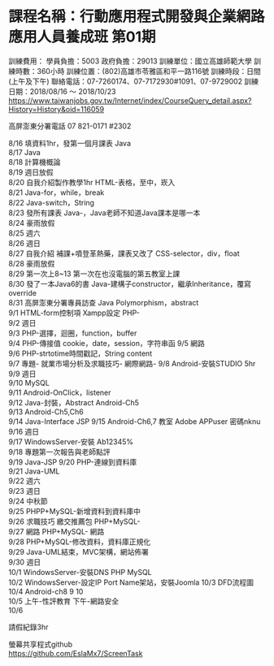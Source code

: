 # 課程名稱：行動應用程式開發與企業網路應用人員養成班 第01期
訓練費用： 學員負擔：5003
政府負擔：29013
訓練單位：國立高雄師範大學
訓練時數：360小時
訓練位置：(802)高雄市苓雅區和平一路116號
訓練時段：日間(上午及下午)
聯絡電話：07-7260174、07-7172930#1091、07-9729002
訓練日期：2018/08/16 ～ 2018/10/23
https://www.taiwanjobs.gov.tw/Internet/index/CourseQuery_detail.aspx?History=History&oid=116059

高屏澎東分署電話 07 821-0171 #2302


8/16 填資料1hr，發第一個月課表 Java  
8/17 Java  
8/18 計算機概論  
8/19 週日放假  
8/20 自我介紹製作教學1hr HTML-表格，至中，崁入  
8/21 Java-for，while，break  
8/22 Java-switch，String  
8/23 發所有課表 Java-，Java老師不知道Java課本是哪一本  
8/24 豪雨放假  
8/25 週六  
8/26 週日  
8/27 自我介紹 補課+噴登革熱藥，課表又改了 CSS-selector，div，float  
8/28 豪雨放假  
8/29 第一次上8~13 第一次在也沒電腦的第五教室上課  
8/30 發了一本Java6的書 Java-建構子constructor，繼承Inheritance，覆寫override  
8/31 高屏澎東分署專員訪查 Java Polymorphism，abstract  
9/1 HTML-form控制項 Xampp設定 PHP-  
9/2 週日  
9/3 PHP-選擇，迴圈，function，buffer  
9/4 PHP-傳接值 cookie，date，session，字符串函
9/5 網路  
9/6 PHP-strtotime時間戳記，String content  
9/7 專題- 就業市場分析及求職技巧- 網際網路-
9/8 Android-安裝STUDIO 5hr  
9/9 週日  
9/10 MySQL  
9/11 Android-OnClick，listener  
9/12 Java-封裝，Abstract Android-Ch5  
9/13 Android-Ch5,Ch6  
9/14 Java-Interface JSP
9/15 Android-Ch6,7      教室 Adobe APPuser 密碼nknu
9/16 週日  
9/17 WindowsServer-安裝 Ab12345%  
9/18 專題第一次報告與老師點評   
9/19 Java-JSP 
9/20 PHP-連線到資料庫   
9/21 Java-UML  
9/22 週六  
9/23 週日  
9/24 中秋節  
9/25 PHPP+MySQL-新增資料到資料庫中  
9/26 求職技巧 繳交推薦包 PHP+MySQL-  
9/27 網路 PHP+MySQL- 網路  
9/28 PHP+MySQL-修改資料，資料庫正規化  
9/29 Java-UML結束，MVC架構，網站佈署  
9/30 週日  
10/1 WindowsServer-安裝DNS PHP MySQL  
10/2 WindowsServer-設定IP Port Name架站，安裝Joomla
10/3 DFD流程圖  
10/4 Android-ch8 9 10  
10/5 上午-性評教育 下午-網路安全  
10/6

請假紀錄3hr
  
  
螢幕共享程式github  
https://github.com/EslaMx7/ScreenTask  
